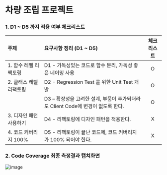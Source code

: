 # 차량 조립 프로젝트

### 1. D1 ~ D5 까지 적용 여부 체크리스트

|주제|요구사항 정리 (D1 ~ D5)|체크리스트|
|:---|:---|:---:|
|1. 함수 레벨 리팩토링|D1 - 가독성있는 코드로 함수 분리, 가독성 좋은 네이밍 사용|O|
|2. 클래스 레벨 리팩토링|D2 - Regression Test 를 위한 Unit Test 개발|O|
||D3 – 확장성을 고려한 설계, 부품이 추가되더라도 Client Code에 변경이 없도록 한다.|O|
|3. 디자인 패턴 사용하기|D4 - 리팩토링에 디자인 패턴을 적용한다.|X|
|4. 코드 커버리지 100%|D5 - 리팩토링이 끝난 코드에, 코드 커버리지가 100% 되어야 한다.|X|

### 2. Code Coverage 최종 측정결과 캡쳐화면
![image](https://github.com/user-attachments/assets/230ccf15-6a82-4510-8c46-cd970f2eb93b)
